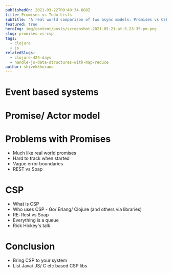 ```yaml
---
publishedOn: 2021-03-22T09:40:34.888Z
title: Promises vs Todo Lists
subTitle: "A real world comparison of two async models: Promises vs CSP"
featured: true
heroImg: img/content/posts/screenshot-2021-05-21-at-5.23.35-pm.png
slug: promises-vs-csp
tags:
  - clojure
  - js
relatedSlugs:
  - clojure-424-days
  - handle-js-data-structures-with-map-reduce
author: shivekkhurana
---
```

# Event based systems
# Promise/ Actor model
# Problems with Promises
- Much like real world promises
- Hard to track when started
- Vague error boundaries
- REST vs Soap
# CSP
- What is CSP
- Who uses CSP - Go/ Erlang/ Clojure (and others via libraries)
- RE: Rest vs Soap
- Everything is a queue
- Rick Hickey's talk
# Conclusion
- Bring CSP to your system
- List Java/ JS/ C etc based CSP libs